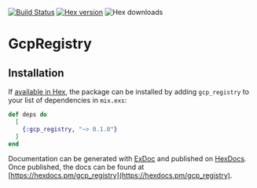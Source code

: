 [![Build Status](https://travis-ci.org/happycodrz/gcp_registry.svg?branch=master)](https://travis-ci.org/happycodrz/gcp_registry)
[![Hex version](https://img.shields.io/hexpm/v/gcp_registry.svg "Hex version")](https://hex.pm/packages/gcp_registry)
![Hex downloads](https://img.shields.io/hexpm/dt/gcp_registry.svg "Hex downloads")
# GcpRegistry


## Installation

If [available in Hex](https://hex.pm/docs/publish), the package can be installed
by adding `gcp_registry` to your list of dependencies in `mix.exs`:

```elixir
def deps do
  [
    {:gcp_registry, "~> 0.1.0"}
  ]
end
```

Documentation can be generated with [ExDoc](https://github.com/elixir-lang/ex_doc)
and published on [HexDocs](https://hexdocs.pm). Once published, the docs can
be found at [https://hexdocs.pm/gcp_registry](https://hexdocs.pm/gcp_registry).

